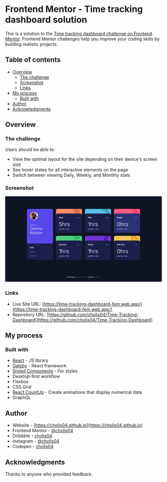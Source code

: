 # Frontend Mentor - Time tracking dashboard solution

This is a solution to the [Time tracking dashboard challenge on Frontend Mentor](https://www.frontendmentor.io/challenges/time-tracking-dashboard-UIQ7167Jw). Frontend Mentor challenges help you improve your coding skills by building realistic projects.

## Table of contents

- [Overview](#overview)
  - [The challenge](#the-challenge)
  - [Screenshot](#screenshot)
  - [Links](#links)
- [My process](#my-process)
  - [Built with](#built-with)
- [Author](#author)
- [Acknowledgments](#acknowledgments)

## Overview

### The challenge

Users should be able to:

- View the optimal layout for the site depending on their device's screen size
- See hover states for all interactive elements on the page
- Switch between viewing Daily, Weekly, and Monthly stats

### Screenshot

![Screen Capture Time Tracking Dashboard](./screenshot/screencapture-time-tracking-dashboard-fem-web-app-2022-02-06-19_32_30.png)

### Links

- Live Site URL: [https://time-tracking-dashboard-fem.web.app/](https://time-tracking-dashboard-fem.web.app/)
- Repository URL: [https://github.com/cholis04/Time-Tracking-Dashboard](https://github.com/cholis04/Time-Tracking-Dashboard)

## My process

### Built with

- [React](https://reactjs.org/) - JS library
- [Gatsby](https://www.gatsbyjs.com/) - React framework
- [Styled Components](https://styled-components.com/) - For styles
- Desktop-first workflow
- Flexbox
- CSS Grid
- [React CountUp](https://www.npmjs.com/package/react-countup/) - Create animations that display numerical data
- GraphQL

## Author

- Website - [https://cholis04.github.io](https://cholis04.github.io)
- Frontend Mentor - [@cholis04](https://www.frontendmentor.io/profile/cholis04)
- Dribbble - [cholis04](https://dribbble.com/cholis04)
- Instagram - [@cholis04](https://instagram.com/cholis04)
- Codepen - [cholis04](https://codepen.io/cholis04)

## Acknowledgments

Thanks to anyone who provided feedback.
